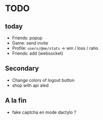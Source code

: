 # TODO
## today
- Friends: popup
- Game: send invite
- Profile: `users/@me/stats` -> win / loss / ratio
- Friends: add (websocket)

## Secondary
- Change colors of logout button
- shop with api aled

## A la fin
- fake captcha en mode dactylo ?
